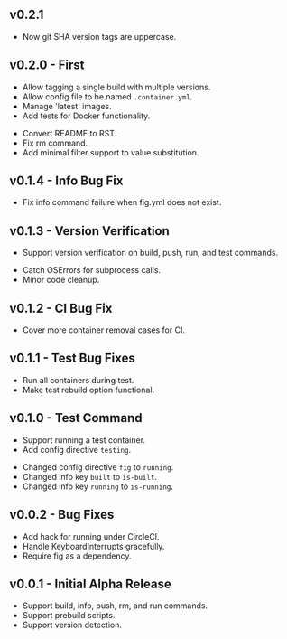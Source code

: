 ## v0.2.1
* Now git SHA version tags are uppercase.

## v0.2.0 - First
+ Allow tagging a single build with multiple versions.
+ Allow config file to be named `.container.yml`.
+ Manage 'latest' images.
+ Add tests for Docker functionality.
* Convert README to RST.
* Fix rm command. 
* Add minimal filter support to value substitution.

## v0.1.4 - Info Bug Fix
* Fix info command failure when fig.yml does not exist.

## v0.1.3 - Version Verification
+ Support version verification on build, push, run, and test commands.
* Catch OSErrors for subprocess calls.
* Minor code cleanup.

## v0.1.2 - CI Bug Fix
* Cover more container removal cases for CI.

## v0.1.1 - Test Bug Fixes
* Run all containers during test.
* Make test rebuild option functional.

## v0.1.0 - Test Command
+ Support running a test container.
+ Add config directive `testing`.
* Changed config directive `fig` to `running`.
* Changed info key `built` to `is-built`.
* Changed info key `running` to `is-running`.

## v0.0.2 - Bug Fixes
+ Add hack for running under CircleCI.
+ Handle KeyboardInterrupts gracefully.
+ Require fig as a dependency.

## v0.0.1 - Initial Alpha Release
+ Support build, info, push, rm, and run commands.
+ Support prebuild scripts.
+ Support version detection.
